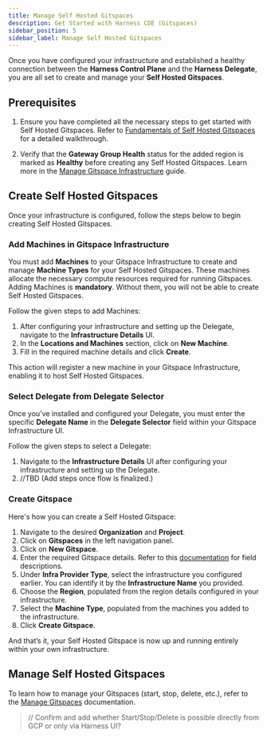 ```yaml
---
title: Manage Self Hosted Gitspaces
description: Get Started with Harness CDE (Gitspaces)
sidebar_position: 5
sidebar_label: Manage Self Hosted Gitspaces
---
```


Once you have configured your infrastructure and established a healthy connection between the **Harness Control Plane** and the **Harness Delegate**, you are all set to create and manage your **Self Hosted Gitspaces**.

## Prerequisites

1. Ensure you have completed all the necessary steps to get started with Self Hosted Gitspaces. Refer to [Fundamentals of Self Hosted Gitspaces](/docs/cloud-development-environments/self-hosted-gitspaces/fundamentals.md#get-started-with-self-hosted-gitspaces) for a detailed walkthrough.

2. Verify that the **Gateway Group Health** status for the added region is marked as **Healthy** before creating any Self Hosted Gitspaces. Learn more in the [Manage Gitspace Infrastructure](/docs/cloud-development-environments/self-hosted-gitspaces/gitspace-infra-ui.md#assess-gateway-group-health-for-gitspace-infrastructure) guide.

## Create Self Hosted Gitspaces

Once your infrastructure is configured, follow the steps below to begin creating Self Hosted Gitspaces.

### Add Machines in Gitspace Infrastructure

You must add **Machines** to your Gitspace Infrastructure to create and manage **Machine Types** for your Self Hosted Gitspaces. These machines allocate the necessary compute resources required for running Gitspaces. Adding Machines is **mandatory**. Without them, you will not be able to create Self Hosted Gitspaces.

Follow the given steps to add Machines:

1. After configuring your infrastructure and setting up the Delegate, navigate to the **Infrastructure Details** UI.
2. In the **Locations and Machines** section, click on **New Machine**.
3. Fill in the required machine details and click **Create**.

This action will register a new machine in your Gitspace Infrastructure, enabling it to host Self Hosted Gitspaces.

### Select Delegate from Delegate Selector

Once you’ve installed and configured your Delegate, you must enter the specific **Delegate Name** in the **Delegate Selector** field within your Gitspace Infrastructure UI.

Follow the given steps to select a Delegate:

1. Navigate to the **Infrastructure Details** UI after configuring your infrastructure and setting up the Delegate.
2. //TBD (Add steps once flow is finalized.)

### Create Gitspace

Here's how you can create a Self Hosted Gitspace:

1. Navigate to the desired **Organization** and **Project**.
2. Click on **Gitspaces** in the left navigation panel.
3. Click on **New Gitspace**.
4. Enter the required Gitspace details. Refer to this [documentation](/docs/cloud-development-environments/manage-gitspaces/create-gitspaces.md) for field descriptions.
5. Under **Infra Provider Type**, select the infrastructure you configured earlier. You can identify it by the **Infrastructure Name** you provided.
6. Choose the **Region**, populated from the region details configured in your infrastructure.
7. Select the **Machine Type**, populated from the machines you added to the infrastructure.
8. Click **Create Gitspace**.

And that’s it, your Self Hosted Gitspace is now up and running entirely within your own infrastructure.

## Manage Self Hosted Gitspaces

To learn how to manage your Gitspaces (start, stop, delete, etc.), refer to the [Manage Gitspaces](/docs/category/manage-gitspaces) documentation.

> // Confirm and add whether Start/Stop/Delete is possible directly from GCP or only via Harness UI?
